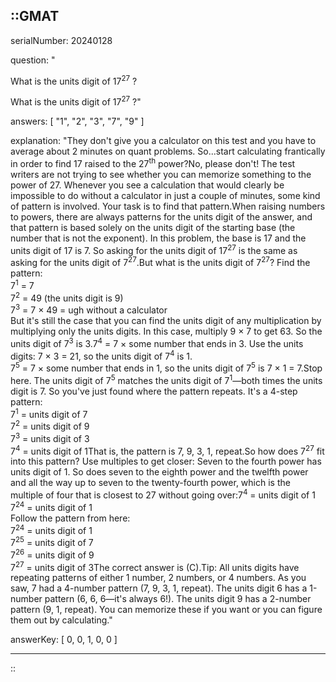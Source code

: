 ::GMAT
---


serialNumber: 20240128

question: "<p>What is the units digit of 17<sup>27</sup> ?</p>What is the units digit of 17<sup>27</sup> ?"

answers: [
  "1",
  "2",
  "3",
  "7",
  "9"
]

explanation: "They don't give you a calculator on this test and you have to average about 2 minutes on quant problems. So...start calculating frantically in order to find 17 raised to the 27<sup>th</sup> power?No, please don't! The test writers are not trying to see whether you can memorize something to the power of 27. Whenever you see a calculation that would clearly be impossible to do without a calculator in just a couple of minutes, some kind of pattern is involved. Your task is to find that pattern.When raising numbers to powers, there are always patterns for the units digit of the answer, and that pattern is based solely on the units digit of the starting base (the number that is not the exponent). In this problem, the base is 17 and the units digit of 17 is 7. So asking for the units digit of 17<sup>27</sup> is the same as asking for the units digit of 7<sup>27</sup>.But what is the units digit of 7<sup>27</sup>? Find the pattern:<br>7<sup>1</sup> = 7<br>7<sup>2</sup> = 49 (the units digit is 9)<br>7<sup>3</sup> = 7 × 49 = ugh without a calculator<br>But it's still the case that you can find the units digit of any multiplication by multiplying only the units digits. In this case, multiply 9 × 7 to get 63. So the units digit of 7<sup>3</sup> is 3.7<sup>4</sup> = 7 × some number that ends in 3. Use the units digits: 7 × 3 = 21, so the units digit of 7<sup>4</sup> is 1.<br>7<sup>5</sup> = 7 × some number that ends in 1, so the units digit of 7<sup>5</sup> is 7 × 1 = 7.Stop here. The units digit of 7<sup>5</sup> matches the units digit of 7<sup>1</sup>—both times the units digit is 7. So you've just found where the pattern repeats. It's a 4-step pattern:<br>7<sup>1</sup> = units digit of 7<br>7<sup>2</sup> = units digit of 9<br>7<sup>3</sup> = units digit of 3<br>7<sup>4</sup> = units digit of 1That is, the pattern is 7, 9, 3, 1, repeat.So how does 7<sup>27</sup> fit into this pattern? Use multiples to get closer: Seven to the fourth power has units digit of 1. So does seven to the eighth power and the twelfth power and all the way up to seven to the twenty-fourth power, which is the multiple of four that is closest to 27 without going over:7<sup>4</sup> = units digit of 1<br>7<sup>24</sup> = units digit of 1<br>Follow the pattern from here:<br>7<sup>24</sup> = units digit of 1<br>7<sup>25</sup> = units digit of 7<br>7<sup>26</sup> = units digit of 9<br>7<sup>27</sup> = units digit of 3The correct answer is (C).Tip: All units digits have repeating patterns of either 1 number, 2 numbers, or 4 numbers. As you saw, 7 had a 4-number pattern (7, 9, 3, 1, repeat). The units digit 6 has a 1-number pattern (6, 6, 6—it's always 6!). The units digit 9 has a 2-number pattern (9, 1, repeat). You can memorize these if you want or you can figure them out by calculating."

answerKey: [
  0, 
  0, 
  1, 
  0, 
  0
]



---
::